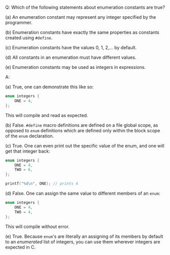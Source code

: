 Q: Which of the following statements about enumeration constants are true?

(a) An enumeration constant may represent any integer specified by the
programmer.

(b) Enumeration constants have exactly the same properties as constants created
using `#define`.

(c) Enumeration constants have the values $0$, $1$, $2$,... by default.

(d) All constants in an enumeration must have different values.

(e) Enumeration constants may be used as integers in expressions.

A:

(a) True, one can demonstrate this like so:

```c
enum integers {
    ONE = 4,
};
```

This will compile and read as expected.

(b) False. `#define` macro definitions are defined on a file global scope, as
opposed to `enum` definitions which are defined only within the block scope of
the `enum` declaration.

(c) True. One can even print out the specific value of the enum, and one will
get that integer back:

```c
enum integers {
    ONE = 4,
    TWO = 6,
};

printf("%d\n", ONE); // prints 4
```

(d) False. One can assign the same value to different members of an `enum`:

```c
enum integers {
    ONE = 4,
    TWO = 4,
};
```

This will compile without error.

(e) True. Because `enum`'s are literally an assigning of its members by default
to an <em>enumerated</em> list of integers, you can use them wherever integers
are expected in C.
